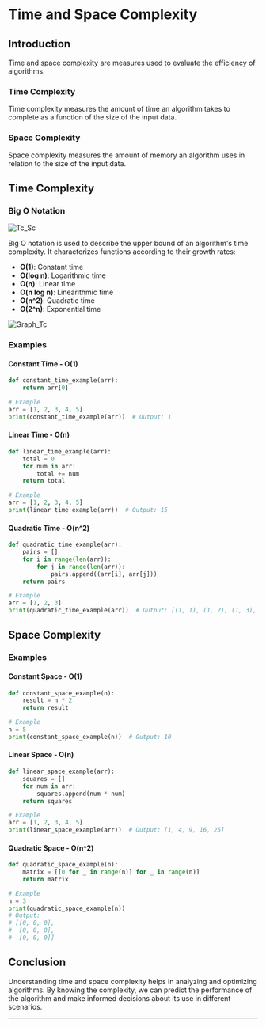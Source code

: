 # Time and Space Complexity

## Introduction

Time and space complexity are measures used to evaluate the efficiency of algorithms. 

### Time Complexity

Time complexity measures the amount of time an algorithm takes to complete as a function of the size of the input data. 

### Space Complexity

Space complexity measures the amount of memory an algorithm uses in relation to the size of the input data.

## Time Complexity

### Big O Notation
![Tc_Sc](https://github.com/user-attachments/assets/ab6102a2-85bb-45f8-8b75-c86d0715d8da)

Big O notation is used to describe the upper bound of an algorithm's time complexity. It characterizes functions according to their growth rates:

- **O(1)**: Constant time
- **O(log n)**: Logarithmic time
- **O(n)**: Linear time
- **O(n log n)**: Linearithmic time
- **O(n^2)**: Quadratic time
- **O(2^n)**: Exponential time

![Graph_Tc](https://github.com/user-attachments/assets/6f6514a9-236a-46d0-81b4-ffd28c1a8323)

### Examples

#### Constant Time - O(1)

```python
def constant_time_example(arr):
    return arr[0]

# Example
arr = [1, 2, 3, 4, 5]
print(constant_time_example(arr))  # Output: 1
```

#### Linear Time - O(n)

```python
def linear_time_example(arr):
    total = 0
    for num in arr:
        total += num
    return total

# Example
arr = [1, 2, 3, 4, 5]
print(linear_time_example(arr))  # Output: 15
```

#### Quadratic Time - O(n^2)

```python
def quadratic_time_example(arr):
    pairs = []
    for i in range(len(arr)):
        for j in range(len(arr)):
            pairs.append((arr[i], arr[j]))
    return pairs

# Example
arr = [1, 2, 3]
print(quadratic_time_example(arr))  # Output: [(1, 1), (1, 2), (1, 3), (2, 1), (2, 2), (2, 3), (3, 1), (3, 2), (3, 3)]
```

## Space Complexity

### Examples

#### Constant Space - O(1)

```python
def constant_space_example(n):
    result = n * 2
    return result

# Example
n = 5
print(constant_space_example(n))  # Output: 10
```

#### Linear Space - O(n)

```python
def linear_space_example(arr):
    squares = []
    for num in arr:
        squares.append(num * num)
    return squares

# Example
arr = [1, 2, 3, 4, 5]
print(linear_space_example(arr))  # Output: [1, 4, 9, 16, 25]
```

#### Quadratic Space - O(n^2)

```python
def quadratic_space_example(n):
    matrix = [[0 for _ in range(n)] for _ in range(n)]
    return matrix

# Example
n = 3
print(quadratic_space_example(n))
# Output: 
# [[0, 0, 0],
#  [0, 0, 0],
#  [0, 0, 0]]
```

## Conclusion

Understanding time and space complexity helps in analyzing and optimizing algorithms. By knowing the complexity, we can predict the performance of the algorithm and make informed decisions about its use in different scenarios.

---
